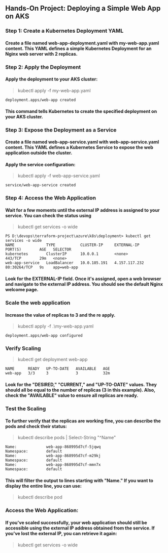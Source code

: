 ## Hands-On Project: Deploying a Simple Web App on AKS
### Step 1: Create a Kubernetes Deployment YAML
#### Create a file named web-app-deployment.yaml with my-web-app.yaml content. This YAML defines a simple Kubernetes Deployment for an Nginx web server with 2 replicas.
### Step 2: Apply the Deployment
#### Apply the deployment to your AKS cluster:
> kubectl apply -f my-web-app.yaml
```
deployment.apps/web-app created
```
#### This command tells Kubernetes to create the specified deployment on your AKS cluster.
### Step 3: Expose the Deployment as a Service
#### Create a file named web-app-service.yaml with web-app-service.yaml content. This YAML defines a Kubernetes Service to expose the web application outside the cluster.
#### Apply the service configuration:
> kubectl apply -f web-app-service.yaml
```
service/web-app-service created
```
### Step 4: Access the Web Application
#### Wait for a few moments until the external IP address is assigned to your service. You can check the status using
> kubectl get services -o wide
```
PS D:\devops\terraform-project\azure\k8s\deployment> kubectl get services -o wide
NAME              TYPE           CLUSTER-IP     EXTERNAL-IP     PORT(S)        AGE   SELECTOR
kubernetes        ClusterIP      10.0.0.1       <none>          443/TCP        29m   <none>
web-app-service   LoadBalancer   10.0.185.191   4.157.117.232   80:30264/TCP   9s    app=web-app
```
#### Look for the EXTERNAL-IP field. Once it's assigned, open a web browser and navigate to the external IP address. You should see the default Nginx welcome page.
### Scale the web application
#### Increase the value of replicas to 3 and the re apply.
> kubectl apply -f .\my-web-app.yaml
```
deployment.apps/web-app configured
```
### Verify Scaling
> kubectl get deployment web-app
```
NAME      READY   UP-TO-DATE   AVAILABLE   AGE
web-app   3/3     3            3           32m
```
#### Look for the "DESIRED," "CURRENT," and "UP-TO-DATE" values. They should all be equal to the number of replicas (3 in this example). Also, check the "AVAILABLE" value to ensure all replicas are ready.
### Test the Scaling
#### To further verify that the replicas are working fine, you can describe the pods and check their status:
>   kubectl describe pods | Select-String "^Name"
```
Name:             web-app-868995d7cf-5jqwq
Namespace:        default
Name:             web-app-868995d7cf-m29kj
Namespace:        default
Name:             web-app-868995d7cf-mmn7x
Namespace:        default
```
#### This will filter the output to lines starting with "Name." If you want to display the entire line, you can use:
> kubectl describe pod <pod-name>
### Access the Web Application:
#### If you've scaled successfully, your web application should still be accessible using the external IP address obtained from the service. If you've lost the external IP, you can retrieve it again:
> kubectl get services -o wide




